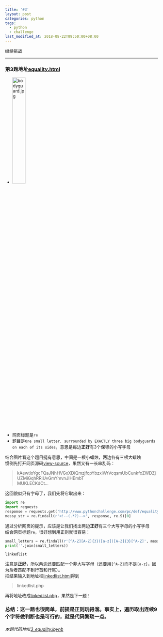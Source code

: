 ```yaml
---
title: '#3'
layout: post
categories: python
tags:
  - python
  - challenge
last_modified_at: 2018-08-22T09:50:00+08:00
---
```

继续挑战

---
### 第3题地址[equality.html](http://www.pythonchallenge.com/pc/def/equality.html)
* <img src="http://www.pythonchallenge.com/pc/def/bodyguard.jpg" alt="bodyguard.jpg" width="30%" height="30%">
* 网页标题是`re`
* 题目是`One small letter, surrounded by EXACTLY three big bodyguards on each of its sides`，意思是每边**正好**有3个保镖的小写字母

结合图片看这个题目挺有意思，中间是一根小蜡烛，两边各有三根大蜡烛<br>
惯例先打开网页源码[view-source](view-source:http://www.pythonchallenge.com/pc/def/equality.html)，果然又有一长串乱码：
> kAewtloYgcFQaJNhHVGxXDiQmzjfcpYbzxlWrVcqsmUbCunkfxZWDZjUZMiGqhRRiUvGmYmvnJIHEmbT<br>
> MUKLECKdCt...

这回貌似只有字母了，我们先将它取出来：


```python
import re
import requests
response = requests.get('http://www.pythonchallenge.com/pc/def/equality.html').text
messy_str = re.findall(r'<!--(.*?)-->', response, re.S)[0]
```

通过分析网页的提示，应该是让我们找出两边**正好**有三个大写字母的小写字母<br>
结合网页标题`re`，很好想到用正则就很容易：


```python
small_letters = re.findall(r'[^A-Z][A-Z]{3}([a-z])[A-Z]{3}[^A-Z]', messy_str)
print(''.join(small_letters))
```

    linkedlist
    

注意是**正好**，所以两边还要匹配一个非大写字母（还要用`[^A-Z]`而不是`[a-z]`，因为后者匹配不到行首和行尾）。<br>
把结果输入到地址栏[linkedlist.html](http://www.pythonchallenge.com/pc/def/linkedlist.html)得到
> linkedlist.php

再将地址改成[linkedlist.php](http://www.pythonchallenge.com/pc/def/linkedlist.php)，果然是下一题！

### 总结：这一题也很简单，前提是正则玩得溜。事实上，遍历取出连续9个字符做判断也是可行的，就是代码繁琐一点。
###### 本题代码地址[3_equality.ipynb](https://github.com/StevenPZChan/pythonchallenge/blob/notebook/nbfiles/3_equality.ipynb)
